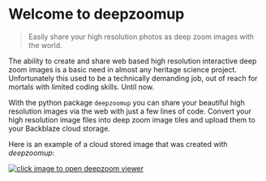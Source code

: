 # Welcome to deepzoomup 
> Easily share your high resolution photos as deep zoom images with the world. 


The ability to create and share web based high resolution interactive deep zoom images is a basic need in almost any heritage science project. Unfortunately this used to be a technically demanding job, out of reach for mortals with limited coding skills. Until now.  

With the python package `deepzoomup` you can share your beautiful high resolution images via the web with just a few lines of code. Convert your high resolution image files into deep zoom image tiles and upload them to your Backblaze cloud storage. 

Here is an example of a cloud stored image that was created with *deepzoomup*: 


<a href="https://f002.backblazeb2.com/file/dore-data/deepzoom/dzp_RP-T-1930-22_highres/RP-T-1930-22_highres_view.html" target="_blank">
    <img src="https://f002.backblazeb2.com/file/dore-data/deepzoom/dzp_RP-T-1930-22_highres/tn_RP-T-1930-22_highres.png" title="click image to open deepzoom viewer">
</a>


